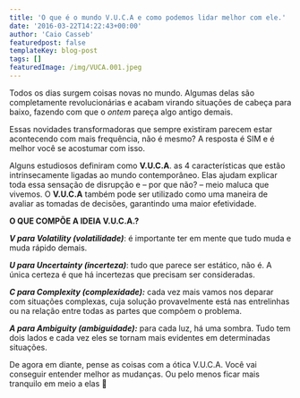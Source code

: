 ```yaml
---
title: 'O que é o mundo V.U.C.A e como podemos lidar melhor com ele.'
date: '2016-03-22T14:22:43+00:00'
author: 'Caio Casseb'
featuredpost: false
templateKey: blog-post
tags: []
featuredImage: /img/VUCA.001.jpeg
---
```

Todos os dias surgem coisas novas no mundo. Algumas delas são completamente revolucionárias e acabam virando situações de cabeça para baixo, fazendo com que o *ontem* pareça algo antigo demais.

Essas novidades transformadoras que sempre existiram parecem estar acontecendo com mais frequência, não é mesmo? A resposta é SIM e é melhor você se acostumar com isso.

Alguns estudiosos definiram como **V.U.C.A**. as 4 características que estão intrinsecamente ligadas ao mundo contemporâneo. Elas ajudam explicar toda essa sensação de disrupção e – por que não? – meio maluca que vivemos. O **V.U.C.A** também pode ser utilizado como uma maneira de avaliar as tomadas de decisões, garantindo uma maior efetividade.

**O QUE COMPÕE A IDEIA V.U.C.A.?**

***V para Volatility (volatilidade)***: é importante ter em mente que tudo muda e muda rápido demais.

***U para Uncertainty (incerteza)***: tudo que parece ser estático, não é. A única certeza é que há incertezas que precisam ser consideradas.

***C para Complexity (complexidade):*** cada vez mais vamos nos deparar com situações complexas, cuja solução provavelmente está nas entrelinhas ou na relação entre todas as partes que compõem o problema.

***A para Ambiguity (ambiguidade):*** para cada luz, há uma sombra. Tudo tem dois lados e cada vez eles se tornam mais evidentes em determinadas situações.

De agora em diante, pense as coisas com a ótica V.U.C.A. Você vai conseguir entender melhor as mudanças. Ou pelo menos ficar mais tranquilo em meio a elas 🙂